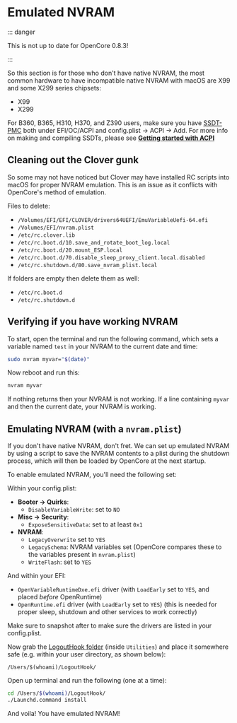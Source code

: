 # Emulated NVRAM

::: danger

This is not up to date for OpenCore 0.8.3!

:::

So this section is for those who don't have native NVRAM, the most common hardware to have incompatible native NVRAM with macOS are X99 and some X299 series chipsets:

* X99
* X299

For B360, B365, H310, H370, and Z390 users, make sure you have [SSDT-PMC](https://dortania.github.io/Getting-Started-With-ACPI/) both under EFI/OC/ACPI and config.plist -> ACPI -> Add. For more info on making and compiling SSDTs, please see [**Getting started with ACPI**](https://dortania.github.io/Getting-Started-With-ACPI/)

## Cleaning out the Clover gunk

So some may not have noticed but Clover may have installed RC scripts into macOS for proper NVRAM emulation. This is an issue as it conflicts with OpenCore's method of emulation.

Files to delete:

* `/Volumes/EFI/EFI/CLOVER/drivers64UEFI/EmuVariableUefi-64.efi`
* `/Volumes/EFI/nvram.plist`
* `/etc/rc.clover.lib`
* `/etc/rc.boot.d/10.save_and_rotate_boot_log.local`
* `/etc/rc.boot.d/20.mount_ESP.local`
* `/etc/rc.boot.d/70.disable_sleep_proxy_client.local.disabled`
* `/etc/rc.shutdown.d/80.save_nvram_plist.local​`

If folders are empty then delete them as well:

* `/etc/rc.boot.d`
* `/etc/rc.shutdown.d​`

## Verifying if you have working NVRAM

To start, open the terminal and run the following command, which sets a variable named `test` in your NVRAM to the current date and time:

```sh
sudo nvram myvar="$(date)"
```

Now reboot and run this:

```sh
nvram myvar
```

If nothing returns then your NVRAM is not working. If a line containing `myvar` and then the current date, your NVRAM is working.

## Emulating NVRAM (with a `nvram.plist`)

If you don't have native NVRAM, don't fret. We can set up emulated NVRAM by using a script to save the NVRAM contents to a plist during the shutdown process, which will then be loaded by OpenCore at the next startup.

To enable emulated NVRAM, you'll need the following set:

Within your config.plist:

* **Booter -> Quirks**:
  * `DisableVariableWrite`: set to `NO`
* **Misc -> Security**:
  * `ExposeSensitiveData`: set to at least `0x1`
* **NVRAM**:
  * `LegacyOverwrite` set to `YES`
  * `LegacySchema`: NVRAM variables set (OpenCore compares these to the variables present in `nvram.plist`)
  * `WriteFlash`: set to `YES`

And within your EFI:

* `OpenVariableRuntimeDxe.efi` driver (with `LoadEarly` set to `YES`, and placed _before_ OpenRuntime)
* `OpenRuntime.efi` driver (with `LoadEarly` set to `YES`) (this is needed for proper sleep, shutdown and other services to work correctly)

Make sure to snapshot after to make sure the drivers are listed in your config.plist.

Now grab the [LogoutHook folder](https://github.com/acidanthera/OpenCorePkg/releases) (inside `Utilities`) and place it somewhere safe (e.g. within your user directory, as shown below):

`/Users/$(whoami)/LogoutHook/`

Open up terminal and run the following (one at a time):

```bash
cd /Users/$(whoami)/LogoutHook/
./Launchd.command install 
```

<!-- is this needed?
./Launchd.command install logout
-->

And voila! You have emulated NVRAM!
